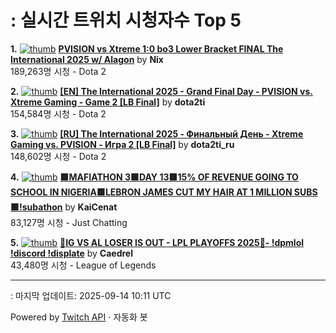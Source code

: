 # : 실시간 트위치 시청자수 Top 5

**1.** [![thumb](https://static-cdn.jtvnw.net/previews-ttv/live_user_nix-320x180.jpg)](https://twitch.tv/Nix)
**[PVISION vs Xtreme 1:0 bo3 Lower Bracket FINAL The International 2025 w/ Alagon](https://twitch.tv/Nix)** by **Nix**<br>189,263명 시청  - Dota 2

**2.** [![thumb](https://static-cdn.jtvnw.net/previews-ttv/live_user_dota2ti-320x180.jpg)](https://twitch.tv/dota2ti)
**[[EN] The International 2025 - Grand Final Day - PVISION vs. Xtreme Gaming - Game 2 [LB Final]](https://twitch.tv/dota2ti)** by **dota2ti**<br>154,584명 시청  - Dota 2

**3.** [![thumb](https://static-cdn.jtvnw.net/previews-ttv/live_user_dota2ti_ru-320x180.jpg)](https://twitch.tv/dota2ti_ru)
**[[RU] The International 2025 - Финальный День - Xtreme Gaming vs. PVISION - Игра 2 [LB Final]](https://twitch.tv/dota2ti_ru)** by **dota2ti_ru**<br>148,602명 시청  - Dota 2

**4.** [![thumb](https://static-cdn.jtvnw.net/previews-ttv/live_user_kaicenat-320x180.jpg)](https://twitch.tv/KaiCenat)
**[🟩MAFIATHON 3🟩DAY 13🟩15% OF REVENUE GOING TO SCHOOL IN NIGERIA🟩LEBRON JAMES CUT MY HAIR AT 1 MILLION SUBS🟩!subathon](https://twitch.tv/KaiCenat)** by **KaiCenat**<br>83,127명 시청  - Just Chatting

**5.** [![thumb](https://static-cdn.jtvnw.net/previews-ttv/live_user_caedrel-320x180.jpg)](https://twitch.tv/Caedrel)
**[🔴IG VS AL LOSER IS OUT - LPL PLAYOFFS 2025🔴-  !dpmlol !discord !displate](https://twitch.tv/Caedrel)** by **Caedrel**<br>43,480명 시청  - League of Legends


---
: 마지막 업데이트: 2025-09-14 10:11 UTC

Powered by [Twitch API](https://dev.twitch.tv/docs/api/reference) · 자동화 봇